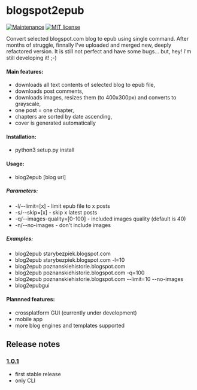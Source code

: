 # blogspot2epub

[![Maintenance](https://img.shields.io/badge/Maintained%3F-yes-green.svg)](https://github.com/bohdanbobrowski/blogspot2epub/graphs/commit-activity) [![MIT license](https://img.shields.io/badge/License-MIT-blue.svg)](https://lbesson.mit-license.org/)


Convert selected blogspot.com blog to epub using single command. After months of struggle, finnally I've uploaded and merged new, deeply refactored version. It is still not perfect and have some bugs... but, hey! I'm still developing it! ;-)

#### Main features:
- downloads all text contents of selected blog to epub file,
- downloads post comments,
- downloads images, resizes them (to 400x300px) and converts to grayscale,
- one post = one chapter,
- chapters are sorted by date ascending,
- cover is generated automatically

#### Installation:
- python3 setup.py install

#### Usage:
- blog2epub [blog url] <parameters>

##### Parameters:
- -l/--limit=[x] - limit epub file to x posts
- -s/--skip=[x] - skip x latest posts
- -q/--images-quality=[0-100] - included images quality (default is 40)
- -n/--no-images - don't include images

##### Examples:
- blog2epub starybezpiek.blogspot.com
- blog2epub starybezpiek.blogspot.com -l=10
- blog2epub poznanskiehistorie.blogspot.com
- blog2epub poznanskiehistorie.blogspot.com -q=100
- blog2epub poznanskiehistorie.blogspot.com --limit=10 --no-images
- blog2epubgui

#### Plannned features:
- crossplatform GUI (currently under development)
- mobile app
- more blog engines and templates supported

## Release notes

### [1.0.1](https://github.com/bohdanbobrowski/blogspot2epub/releases/tag/1.0.1)
- first stable release
- only CLI 
